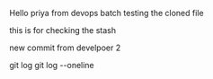 Hello priya from devops batch
testing the cloned file

this is for checking the stash


new commit from develpoer 2

git log
git log --oneline
